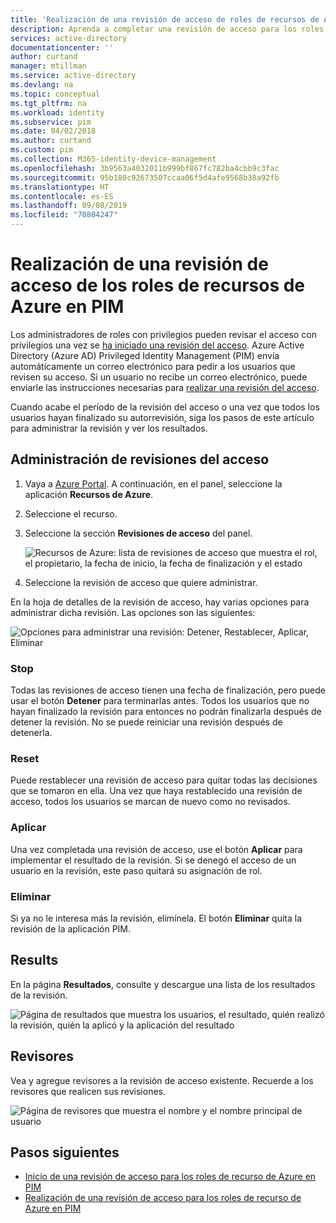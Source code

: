 ```yaml
---
title: 'Realización de una revisión de acceso de roles de recursos de Azure en PIM: Azure Active Directory | Microsoft Docs'
description: Aprenda a completar una revisión de acceso para los roles de recursos de Azure en Azure AD Privileged Identity Management (PIM).
services: active-directory
documentationcenter: ''
author: curtand
manager: mtillman
ms.service: active-directory
ms.devlang: na
ms.topic: conceptual
ms.tgt_pltfrm: na
ms.workload: identity
ms.subservice: pim
ms.date: 04/02/2018
ms.author: curtand
ms.custom: pim
ms.collection: M365-identity-device-management
ms.openlocfilehash: 3b9563a4032011b999bf867fc782ba4cbb9c3fac
ms.sourcegitcommit: 95b180c92673507ccaa06f5d4afe9568b38a92fb
ms.translationtype: HT
ms.contentlocale: es-ES
ms.lasthandoff: 09/08/2019
ms.locfileid: "70804247"
---
```

# <a name="complete-an-access-review-of-azure-resource-roles-in-pim"></a>Realización de una revisión de acceso de los roles de recursos de Azure en PIM
Los administradores de roles con privilegios pueden revisar el acceso con privilegios una vez se [ha iniciado una revisión del acceso](pim-resource-roles-start-access-review.md). Azure Active Directory (Azure AD) Privileged Identity Management (PIM) envía automáticamente un correo electrónico para pedir a los usuarios que revisen su acceso. Si un usuario no recibe un correo electrónico, puede enviarle las instrucciones necesarias para [realizar una revisión del acceso](pim-resource-roles-perform-access-review.md).

Cuando acabe el período de la revisión del acceso o una vez que todos los usuarios hayan finalizado su autorrevisión, siga los pasos de este artículo para administrar la revisión y ver los resultados.

## <a name="manage-access-reviews"></a>Administración de revisiones del acceso
1. Vaya a [Azure Portal](https://portal.azure.com/). A continuación, en el panel, seleccione la aplicación **Recursos de Azure**.

2. Seleccione el recurso.

3. Seleccione la sección **Revisiones de acceso** del panel.

    ![Recursos de Azure: lista de revisiones de acceso que muestra el rol, el propietario, la fecha de inicio, la fecha de finalización y el estado](media/pim-resource-roles-complete-access-review/rbac-access-review-home-list.png)

4. Seleccione la revisión de acceso que quiere administrar.

En la hoja de detalles de la revisión de acceso, hay varias opciones para administrar dicha revisión. Las opciones son las siguientes:

![Opciones para administrar una revisión: Detener, Restablecer, Aplicar, Eliminar](media/pim-resource-roles-complete-access-review/rbac-access-review-menu.png)

### <a name="stop"></a>Stop
Todas las revisiones de acceso tienen una fecha de finalización, pero puede usar el botón **Detener** para terminarlas antes. Todos los usuarios que no hayan finalizado la revisión para entonces no podrán finalizarla después de detener la revisión. No se puede reiniciar una revisión después de detenerla.

### <a name="reset"></a>Reset
Puede restablecer una revisión de acceso para quitar todas las decisiones que se tomaron en ella. Una vez que haya restablecido una revisión de acceso, todos los usuarios se marcan de nuevo como no revisados. 

### <a name="apply"></a>Aplicar
Una vez completada una revisión de acceso, use el botón **Aplicar** para implementar el resultado de la revisión. Si se denegó el acceso de un usuario en la revisión, este paso quitará su asignación de rol.  

### <a name="delete"></a>Eliminar
Si ya no le interesa más la revisión, elimínela. El botón **Eliminar** quita la revisión de la aplicación PIM.

## <a name="results"></a>Results
En la página **Resultados**, consulte y descargue una lista de los resultados de la revisión. 

![Página de resultados que muestra los usuarios, el resultado, quién realizó la revisión, quién la aplicó y la aplicación del resultado](media/pim-resource-roles-complete-access-review/rbac-access-review-results.png)

## <a name="reviewers"></a>Revisores
Vea y agregue revisores a la revisión de acceso existente. Recuerde a los revisores que realicen sus revisiones.

![Página de revisores que muestra el nombre y el nombre principal de usuario](media/pim-resource-roles-complete-access-review/rbac-access-review-reviewers.png)

## <a name="next-steps"></a>Pasos siguientes

- [Inicio de una revisión de acceso para los roles de recurso de Azure en PIM](pim-resource-roles-start-access-review.md)
- [Realización de una revisión de acceso para los roles de recurso de Azure en PIM](pim-resource-roles-perform-access-review.md)
